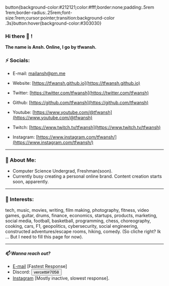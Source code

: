 button{background-color:#212121;color:#fff;border:none;padding:.5rem 1rem;border-radius:.25rem;font-size:1rem;cursor:pointer;transition:background-color .3s}button:hover{background-color:#303030}

### Hi there 👋 !

**The name is Ansh. Online, I go by tfwansh.**

### **⚡ Socials:**  
- E-mail: [mailansh@pm.me](mailto:mailansh@pm.me)      
- Website: [https://tfwansh.github.io](https://tfwansh.github.io)

- Twitter: [https://twitter.com/tfwansh](https://twitter.com/tfwansh)    
- Github: [https://github.com/tfwansh](https://github.com/tfwansh)

- Youtube: [https://www.youtube.com/@tfwansh](https://www.youtube.com/@tfwansh)   
- Twitch: [https://www.twitch.tv/tfwansh](https://www.twitch.tv/tfwansh)

- Instagram: [https://www.instagram.com/tfwansh/](https://www.instagram.com/tfwansh/)      
<!--- - Reddit: [https://www.reddit.com/user/tfwansh](https://www.reddit.com/user/tfwansh) --->

---
### **🔭 About Me:**

- Computer Science Undergrad, Freshman(soon).  
- Currently busy creating a personal online brand. Content creation starts soon, apparently.

---
### **💬 Interests:**

tech, music, movies, writing, film making, photography, fitness, video games, guitar, drums, finance, economics, startups, products, marketing, social media, football, basketball, programming, chess, choreography, cooking, cars, F1, geopolitics, cybersecurity, social engineering, constructed adventures/escape rooms, hiking, comedy.
(So cliche right? Ik ... But I need to fill this page for now).

---
#### *📫 Wanna reach out?*  
- [E-mail](mailto:mailansh@pm.me) [Fastest Response]
- Discord: <button id="text-to-copy" onclick="copyToClipboard()">vercetti#7058</button>
- [Instagram](https://www.instagram.com/tfwansh/) [Mostly inactive, slowest response].

<script>function copyToClipboard(){let t=document.getElementById("text-to-copy").innerText;navigator.clipboard.writeText(t).then(function(){alert("Text copied to clipboard!")},function(){alert("Failed to copy text to clipboard.")})}</script>
